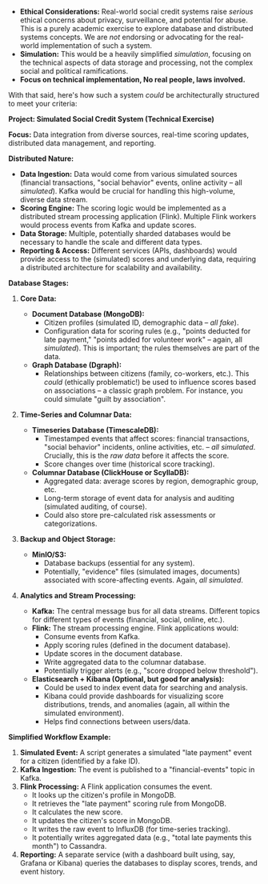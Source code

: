 *   **Ethical Considerations:** Real-world social credit systems raise *serious* ethical concerns about privacy, surveillance, and potential for abuse. This is a purely academic exercise to explore database and distributed systems concepts. We are *not* endorsing or advocating for the real-world implementation of such a system.
*   **Simulation:** This would be a heavily simplified *simulation*, focusing on the technical aspects of data storage and processing, not the complex social and political ramifications.
*    **Focus on technical implementation, No real people, laws involved.**

With that said, here's how such a system *could* be architecturally structured to meet your criteria:

**Project: Simulated Social Credit System (Technical Exercise)**

**Focus:** Data integration from diverse sources, real-time scoring updates, distributed data management, and reporting.

**Distributed Nature:**

*   **Data Ingestion:** Data would come from various simulated sources (financial transactions, "social behavior" events, online activity – all *simulated*).  Kafka would be crucial for handling this high-volume, diverse data stream.
*   **Scoring Engine:** The scoring logic would be implemented as a distributed stream processing application (Flink). Multiple Flink workers would process events from Kafka and update scores.
*   **Data Storage:** Multiple, potentially sharded databases would be necessary to handle the scale and different data types.
*   **Reporting & Access:** Different services (APIs, dashboards) would provide access to the (simulated) scores and underlying data, requiring a distributed architecture for scalability and availability.

**Database Stages:**

1.  **Core Data:**

    *   **Document Database (MongoDB):**
        *   Citizen profiles (simulated ID, demographic data – *all fake*).
        *   Configuration data for scoring rules (e.g., "points deducted for late payment," "points added for volunteer work" – again, all *simulated*).  This is important; the rules themselves are part of the data.
    *   **Graph Database (Dgraph):**
        *   Relationships between citizens (family, co-workers, etc.). This *could* (ethically problematic!) be used to influence scores based on associations – a classic graph problem. For instance, you could simulate "guilt by association".

2.  **Time-Series and Columnar Data:**

    *   **Timeseries Database (TimescaleDB):**
        *   Timestamped events that affect scores: financial transactions, "social behavior" incidents, online activities, etc. – *all simulated*.  Crucially, this is the *raw data* before it affects the score.
        *   Score changes over time (historical score tracking).
    *   **Columnar Database (ClickHouse or ScyllaDB):**
        *   Aggregated data: average scores by region, demographic group, etc.
        *   Long-term storage of event data for analysis and auditing (simulated auditing, of course).
        *   Could also store pre-calculated risk assessments or categorizations.

3.  **Backup and Object Storage:**

    *   **MinIO/S3:**
        *   Database backups (essential for any system).
        *   Potentially, "evidence" files (simulated images, documents) associated with score-affecting events. Again, *all simulated*.

4.  **Analytics and Stream Processing:**

    *   **Kafka:**  The central message bus for all data streams.  Different topics for different types of events (financial, social, online, etc.).
    *   **Flink:** The stream processing engine.  Flink applications would:
        *   Consume events from Kafka.
        *   Apply scoring rules (defined in the document database).
        *   Update scores in the document database.
        *   Write aggregated data to the columnar database.
        *   Potentially trigger alerts (e.g., "score dropped below threshold").
    *   **Elasticsearch + Kibana (Optional, but good for analysis):**
        *   Could be used to index event data for searching and analysis.
        *   Kibana could provide dashboards for visualizing score distributions, trends, and anomalies (again, all within the simulated environment).
        *  Helps find connections between users/data.

**Simplified Workflow Example:**

1.  **Simulated Event:** A script generates a simulated "late payment" event for a citizen (identified by a fake ID).
2.  **Kafka Ingestion:** The event is published to a "financial-events" topic in Kafka.
3.  **Flink Processing:** A Flink application consumes the event.
    *   It looks up the citizen's profile in MongoDB.
    *   It retrieves the "late payment" scoring rule from MongoDB.
    *   It calculates the new score.
    *   It updates the citizen's score in MongoDB.
    *   It writes the raw event to InfluxDB (for time-series tracking).
    *   It potentially writes aggregated data (e.g., "total late payments this month") to Cassandra.
4.  **Reporting:** A separate service (with a dashboard built using, say, Grafana or Kibana) queries the databases to display scores, trends, and event history.
